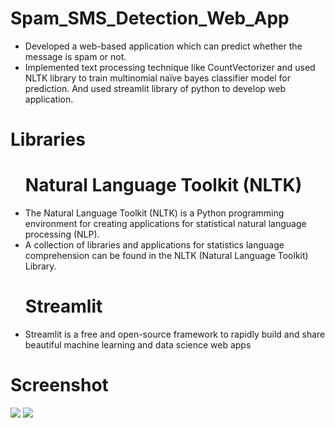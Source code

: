 # Spam_SMS_Detection_Web_App
<ul> <li>Developed a web-based application which can predict whether the message is spam or not.</li>
<li>Implemented text processing technique like CountVectorizer and used NLTK library to train multinomial naïve bayes classifier model for prediction. And used streamlit library of python to develop web application.</li>
</ul>
<h1>Libraries</h1>
<ul><h1>Natural Language Toolkit (NLTK)</h1><li>The Natural Language Toolkit (NLTK) is a Python programming environment for creating applications for statistical natural language processing (NLP).</li>
<li>A collection of libraries and applications for statistics language comprehension can be found in the NLTK (Natural Language Toolkit) Library.</li>
<h1>Streamlit</h1><li>Streamlit is a free and open-source framework to rapidly build and share beautiful machine learning and data science web apps</li>
</ul>
<h1>Screenshot</h1>
<img src="https://github.com/Dhruvil03/Spam_SMS_Detection_Web_App/assets/90698427/0b2c0696-fc61-43ad-af63-a908d707d60b">
<img src="https://github.com/Dhruvil03/Spam_SMS_Detection_Web_App/assets/90698427/082c7edd-bc9d-4358-a328-e0716a8f0f26">
